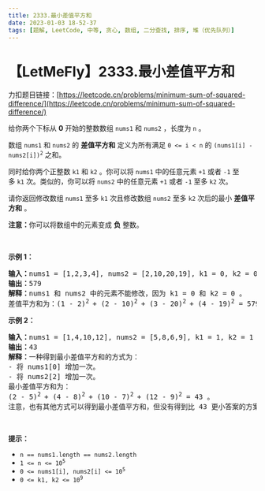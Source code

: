 ```yaml
---
title: 2333.最小差值平方和
date: 2023-01-03 18-52-37
tags: [题解, LeetCode, 中等, 贪心, 数组, 二分查找, 排序, 堆（优先队列）]
---
```


# 【LetMeFly】2333.最小差值平方和

力扣题目链接：[https://leetcode.cn/problems/minimum-sum-of-squared-difference/](https://leetcode.cn/problems/minimum-sum-of-squared-difference/)

<p>给你两个下标从 <strong>0</strong>&nbsp;开始的整数数组&nbsp;<code>nums1</code> 和&nbsp;<code>nums2</code>&nbsp;，长度为&nbsp;<code>n</code>&nbsp;。</p>

<p>数组&nbsp;<code>nums1</code> 和&nbsp;<code>nums2</code>&nbsp;的 <strong>差值平方和</strong>&nbsp;定义为所有满足&nbsp;<code>0 &lt;= i &lt; n</code>&nbsp;的&nbsp;<code>(nums1[i] - nums2[i])<sup>2</sup></code>&nbsp;之和。</p>

<p>同时给你两个正整数&nbsp;<code>k1</code> 和&nbsp;<code>k2</code>&nbsp;。你可以将&nbsp;<code>nums1</code>&nbsp;中的任意元素&nbsp;<code>+1</code> 或者&nbsp;<code>-1</code>&nbsp;至多&nbsp;<code>k1</code>&nbsp;次。类似的，你可以将&nbsp;<code>nums2</code>&nbsp;中的任意元素&nbsp;<code>+1</code> 或者&nbsp;<code>-1</code>&nbsp;至多&nbsp;<code>k2</code>&nbsp;次。</p>

<p>请你返回修改数组<em>&nbsp;</em><code>nums1</code><em>&nbsp;</em>至多<em>&nbsp;</em><code>k1</code>&nbsp;次且修改数组<em>&nbsp;</em><code>nums2</code>&nbsp;至多 <code>k2</code><em>&nbsp;</em>次后的最小&nbsp;<strong>差值平方和</strong>&nbsp;。</p>

<p><strong>注意：</strong>你可以将数组中的元素变成&nbsp;<strong>负</strong>&nbsp;整数。</p>

<p>&nbsp;</p>

<p><strong>示例 1：</strong></p>

<pre><b>输入：</b>nums1 = [1,2,3,4], nums2 = [2,10,20,19], k1 = 0, k2 = 0
<b>输出：</b>579
<b>解释：</b>nums1 和 nums2 中的元素不能修改，因为 k1 = 0 和 k2 = 0 。
差值平方和为：(1 - 2)<sup>2 </sup>+ (2 - 10)<sup>2 </sup>+ (3 - 20)<sup>2 </sup>+ (4 - 19)<sup>2</sup>&nbsp;= 579 。
</pre>

<p><strong>示例 2：</strong></p>

<pre><b>输入：</b>nums1 = [1,4,10,12], nums2 = [5,8,6,9], k1 = 1, k2 = 1
<b>输出：</b>43
<b>解释：</b>一种得到最小差值平方和的方式为：
- 将 nums1[0] 增加一次。
- 将 nums2[2] 增加一次。
最小差值平方和为：
(2 - 5)<sup>2 </sup>+ (4 - 8)<sup>2 </sup>+ (10 - 7)<sup>2 </sup>+ (12 - 9)<sup>2</sup>&nbsp;= 43 。
注意，也有其他方式可以得到最小差值平方和，但没有得到比 43 更小答案的方案。</pre>

<p>&nbsp;</p>

<p><strong>提示：</strong></p>

<ul>
	<li><code>n == nums1.length == nums2.length</code></li>
	<li><code>1 &lt;= n &lt;= 10<sup>5</sup></code></li>
	<li><code>0 &lt;= nums1[i], nums2[i] &lt;= 10<sup>5</sup></code></li>
	<li><code>0 &lt;= k1, k2 &lt;= 10<sup>9</sup></code></li>
</ul>


    
